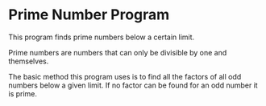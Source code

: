 # Prime Number Program

This program finds prime numbers below a certain limit.

Prime numbers are numbers that can only be divisible by one and themselves.

The basic method this program uses is to find all the factors of all odd numbers 
below a given limit. If no factor can be found for an odd number it is prime.
